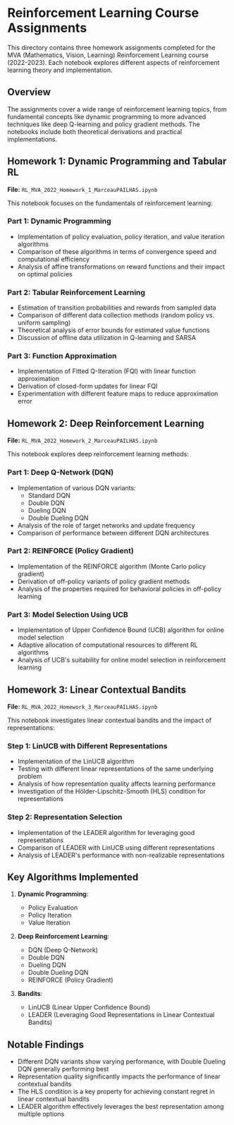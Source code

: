 # Reinforcement Learning Course Assignments

This directory contains three homework assignments completed for the MVA (Mathematics, Vision, Learning) Reinforcement Learning course (2022-2023). Each notebook explores different aspects of reinforcement learning theory and implementation.

## Overview

The assignments cover a wide range of reinforcement learning topics, from fundamental concepts like dynamic programming to more advanced techniques like deep Q-learning and policy gradient methods. The notebooks include both theoretical derivations and practical implementations.

## Homework 1: Dynamic Programming and Tabular RL

**File:** `RL_MVA_2022_Homework_1_MarceauPAILHAS.ipynb`

This notebook focuses on the fundamentals of reinforcement learning:

### Part 1: Dynamic Programming
- Implementation of policy evaluation, policy iteration, and value iteration algorithms
- Comparison of these algorithms in terms of convergence speed and computational efficiency
- Analysis of affine transformations on reward functions and their impact on optimal policies

### Part 2: Tabular Reinforcement Learning
- Estimation of transition probabilities and rewards from sampled data
- Comparison of different data collection methods (random policy vs. uniform sampling)
- Theoretical analysis of error bounds for estimated value functions
- Discussion of offline data utilization in Q-learning and SARSA

### Part 3: Function Approximation
- Implementation of Fitted Q-Iteration (FQI) with linear function approximation
- Derivation of closed-form updates for linear FQI
- Experimentation with different feature maps to reduce approximation error

## Homework 2: Deep Reinforcement Learning

**File:** `RL_MVA_2022_Homework_2_MarceauPAILHAS.ipynb`

This notebook explores deep reinforcement learning methods:

### Part 1: Deep Q-Network (DQN)
- Implementation of various DQN variants:
  - Standard DQN
  - Double DQN
  - Dueling DQN
  - Double Dueling DQN
- Analysis of the role of target networks and update frequency
- Comparison of performance between different DQN architectures

### Part 2: REINFORCE (Policy Gradient)
- Implementation of the REINFORCE algorithm (Monte Carlo policy gradient)
- Derivation of off-policy variants of policy gradient methods
- Analysis of the properties required for behavioral policies in off-policy learning

### Part 3: Model Selection Using UCB
- Implementation of Upper Confidence Bound (UCB) algorithm for online model selection
- Adaptive allocation of computational resources to different RL algorithms
- Analysis of UCB's suitability for online model selection in reinforcement learning

## Homework 3: Linear Contextual Bandits

**File:** `RL_MVA_2022_Homework_3_MarceauPAILHAS.ipynb`

This notebook investigates linear contextual bandits and the impact of representations:

### Step 1: LinUCB with Different Representations
- Implementation of the LinUCB algorithm
- Testing with different linear representations of the same underlying problem
- Analysis of how representation quality affects learning performance
- Investigation of the Hölder-Lipschitz-Smooth (HLS) condition for representations

### Step 2: Representation Selection
- Implementation of the LEADER algorithm for leveraging good representations
- Comparison of LEADER with LinUCB using different representations
- Analysis of LEADER's performance with non-realizable representations

## Key Algorithms Implemented

1. **Dynamic Programming**:
   - Policy Evaluation
   - Policy Iteration
   - Value Iteration

2. **Deep Reinforcement Learning**:
   - DQN (Deep Q-Network)
   - Double DQN
   - Dueling DQN
   - Double Dueling DQN
   - REINFORCE (Policy Gradient)

3. **Bandits**:
   - LinUCB (Linear Upper Confidence Bound)
   - LEADER (Leveraging Good Representations in Linear Contextual Bandits)

## Notable Findings

- Different DQN variants show varying performance, with Double Dueling DQN generally performing best
- Representation quality significantly impacts the performance of linear contextual bandits
- The HLS condition is a key property for achieving constant regret in linear contextual bandits
- LEADER algorithm effectively leverages the best representation among multiple options
